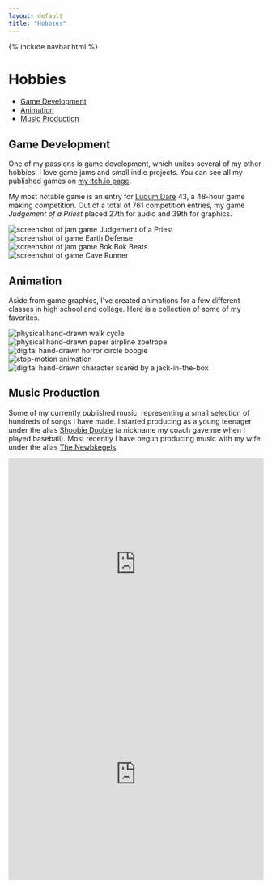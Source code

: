 ```yaml
---
layout: default
title: "Hobbies"
---
```


{% include navbar.html %}

# Hobbies

- [Game Development](#game-development)
- [Animation](#animation)
- [Music Production](#music-production)

## Game Development

One of my passions is game development, which unites several of my other hobbies. I love game jams and small indie projects. You can see all my published games on [my itch.io page](https://supergobo.itch.io/).

My most notable game is an entry for [Ludum Dare](https://ldjam.com/) 43, a 48-hour game making competition. Out of a total of 761 competition entries, my game _Judgement of a Priest_ placed 27th for audio and 39th for graphics.

<div class="row">
  <div class="col-sm-6">
    <img src="{{ site.baseurl }}/assets/images/games/priest-1.jpg" alt="screenshot of jam game Judgement of a Priest"/>
  </div>
  <div class="col-sm-6">
    <img src="{{ site.baseurl }}/assets/images/games/ED.png" alt="screenshot of game Earth Defense"/>
  </div>
  <div class="col-sm-6">
    <img src="{{ site.baseurl }}/assets/images/games/BBB.png" alt="screenshot of jam game Bok Bok Beats"/>
  </div>
  <div class="col-sm-6">
    <img src="{{ site.baseurl }}/assets/images/games/CR.png" alt="screenshot of game Cave Runner"/>
  </div>
</div>

## Animation

Aside from game graphics, I've created animations for a few different classes in high school and college. Here is a collection of some of my favorites.

<!-- GIFs made with https://ezgif.com/ -->

<div class="row align-items-center">
  <div class="col-4 mb-3">
    <img src="{{ site.baseurl }}/assets/images/animations/walk-cycle.gif" alt="physical hand-drawn walk cycle">
  </div>
  <div class="col-4 mb-3">
    <img src="{{ site.baseurl }}/assets/images/animations/zoetrope.gif" alt="physical hand-drawn paper airpline zoetrope">
  </div>
  <div class="col-4 mb-3">
    <img src="{{ site.baseurl }}/assets/images/animations/circle-boogie.gif" alt="digital hand-drawn horror circle boogie">
  </div>
</div>

<div class="row align-items-center">
  <div class="col-12 col-md-5 mb-3">
    <img src="{{ site.baseurl }}/assets/images/animations/six-ft-apart.gif" alt="stop-motion animation">
  </div>
  <div class="col-12 col-md-7 mb-3">
    <img src="{{ site.baseurl }}/assets/images/animations/jack-in-the-box.gif" alt="digital hand-drawn character scared by a jack-in-the-box">
  </div>
</div>

<div class="row align-items-center">
  <div class="col-4 col-md-2 mb-3">
    <img src="{{ site.baseurl }}/assets/images/animations/fire.gif" alt="">
  </div>
  <div class="col-8 col-md-4 mb-3">
    <img src="{{ site.baseurl }}/assets/images/animations/fire-paper.gif" alt="">
  </div>
  <div class="col-12 col-md-6 mb-3">
    <img src="{{ site.baseurl }}/assets/images/animations/explosion.gif" alt="">
  </div>
</div>

<div class="row align-items-center">
  <div class="col-7 col-md-4 mb-3">
    <img src="{{ site.baseurl }}/assets/images/animations/bunny.gif" alt="">
  </div>
  <div class="col-5 col-md-4 mb-3">
    <img src="{{ site.baseurl }}/assets/images/animations/monty-python.gif" alt="">
  </div>
  <div class="col-12 col-md-4 mb-3">
    <img src="{{ site.baseurl }}/assets/images/animations/wave.gif" alt="">
  </div>
</div>

## Music Production

Some of my currently published music, representing a small selection of hundreds of songs I have made. I started producing as a young teenager under the alias [Shoobie Doobie](https://open.spotify.com/embed/artist/6YrSdl1dy1dDxZETIxW7n5) (a nickname my coach gave me when I played baseball). Most recently I have begun producing music with my wife under the alias [The Newbkegels](https://thenewbkegels.bandcamp.com).

<div class="row">
  <div class="col-sm-6">
    <iframe id="shoobie" src="https://open.spotify.com/embed/artist/6YrSdl1dy1dDxZETIxW7n5" allowtransparency="true" allow="encrypted-media" style="border: 0; width: 100%; height: 26rem;"></iframe>
  </div>
  <div class="col-sm-6">
    <iframe id="newbkegels" src="https://bandcamp.com/EmbeddedPlayer/track=1706869695/size=large/bgcol=ffffff/linkcol=0687f5/tracklist=false/transparent=true/" seamless style="border: 0; width: 100%; height: 26rem;"><a href="https://thenewbkegels.bandcamp.com/track/come-thou-fount">Come Thou Fount by The Newbkegels</a></iframe>
  </div>
</div>